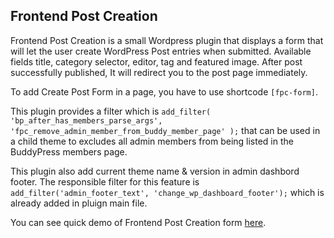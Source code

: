 ## Frontend Post Creation

Frontend Post Creation is a small Wordpress plugin that displays a form that will let the user create WordPress Post entries when submitted. Available fields title, category selector, editor, tag and featured image. After post successfully published, It will redirect you to the post page immediately.

To add Create Post Form in a page, you have to use shortcode `[fpc-form]`.


This plugin provides a filter which is `add_filter( 'bp_after_has_members_parse_args', 'fpc_remove_admin_member_from_buddy_member_page' );` that can be used in a child theme to excludes all admin members from being listed in the BuddyPress members page.

This plugin also add current theme name & version in admin dashbord footer. The responsible filter for this feature is `add_filter('admin_footer_text', 'change_wp_dashboard_footer');` which is already added in pluign main file.

You can see quick demo of Frontend Post Creation form [here](https://rsfaq.braintum.com/create-post/).
